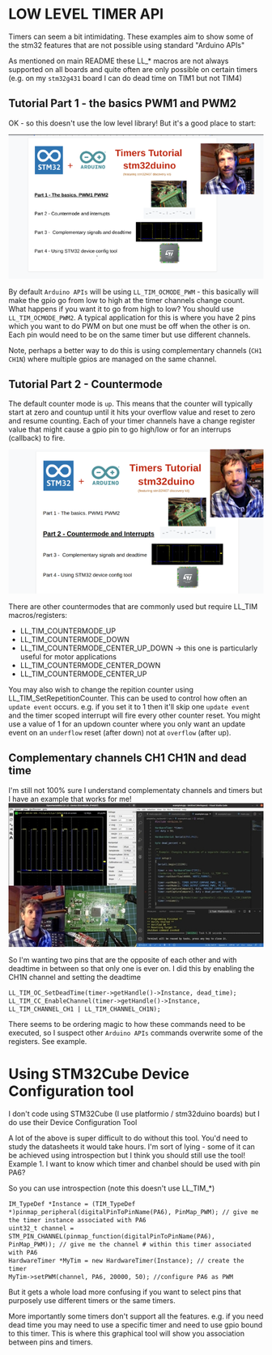 # LOW LEVEL TIMER API

Timers can seem a bit intimidating.  These examples aim to show some of the stm32 features that are not possible using standard "Arduino APIs"

As mentioned on main README these LL_* macros are not always supported on all boards and quite often are only possible on certain timers (e.g. on my `stm32g431` board I can do dead time on TIM1 but not TIM4)

## Tutorial Part 1 - the basics PWM1 and PWM2
OK - so this doesn't use the low level library! But it's a good place to start:

[![Watch the video](./gifs/stm32duino-timers-part1-small.png)](https://youtu.be/9h7-uHxL_jg) 

By default `Arduino APIs` will be using `LL_TIM_OCMODE_PWM` - this basically will make the gpio go from low to high at the timer channels change count.  What happens if you want it to go from high to low?  You should use `LL_TIM_OCMODE_PWM2`.  A typical application for this is where you have 2 pins which you want to do PWM on but one must be off when the other is on.  Each pin would need to be on the same timer but use different channels.

Note, perhaps a better way to do this is using complementary channels (`CH1 CH1N`) where multiple gpios are managed on the same channel.

## Tutorial Part 2 - Countermode
The default counter mode is `up`.  This means that the counter will typically start at zero and countup until it hits your overflow value and reset to zero and resume counting.  Each of your timer channels have a change register value that might cause a gpio pin to go high/low or for an interrups (callback) to fire.

[![Watch the video](./gifs/stm32duino-timers-part2-small.png)](https://youtu.be/0q-ugiRPM1E)

There are other countermodes that are commonly used but require LL_TIM macros/registers:
  - LL_TIM_COUNTERMODE_UP
  - LL_TIM_COUNTERMODE_DOWN
  - LL_TIM_COUNTERMODE_CENTER_UP_DOWN -> this one is particularly useful for motor applications
  - LL_TIM_COUNTERMODE_CENTER_DOWN
  - LL_TIM_COUNTERMODE_CENTER_UP

You may also wish to change the repition counter using LL_TIM_SetRepetitionCounter.  This can be used to control how often an `update event` occurs.  e.g. if you set it to 1 then it'll skip one `update event` and the timer scoped interrupt will fire every other counter reset.  You might use a value of 1 for an updown counter where you only want an update event on an `underflow` reset (after down) not at `overflow` (after up).

## Complementary channels CH1 CH1N and dead time
I'm still not 100% sure I understand complementaty channels and timers but I have an example that works for me! 
[![Watch the video](./gifs/stm32duino-timers-part3-small.jpg)](https://youtu.be/HOCXhLaX4Kk)

So I'm wanting two pins that are the opposite of each other and with deadtime in between so that only one is ever on.  I did this by enabling the CH1N channel and setting the deadtime
```
LL_TIM_OC_SetDeadTime(timer->getHandle()->Instance, dead_time);
LL_TIM_CC_EnableChannel(timer->getHandle()->Instance, LL_TIM_CHANNEL_CH1 | LL_TIM_CHANNEL_CH1N);
```

There seems to be ordering magic to how these commands need to be executed, so I suspect other `Arduino APIs` commands overwrite some of the registers.  See example.


# Using STM32Cube Device Configuration tool
I don't code using STM32Cube (I use platformio / stm32duino boards) but I do use their Device Configuration Tool

A lot of the above is super difficult to do without this tool.  You'd need to study the datasheets it would take hours.  I'm sort of lying - some of it can be achieved using introspection but I think you should still use the tool!
Example 1.  I want to know which timer and chanbel should be used with pin PA6?

So you can use introspection (note this doesn't use LL_TIM_*)
```
IM_TypeDef *Instance = (TIM_TypeDef *)pinmap_peripheral(digitalPinToPinName(PA6), PinMap_PWM); // give me the timer instance associated with PA6
uint32_t channel = STM_PIN_CHANNEL(pinmap_function(digitalPinToPinName(PA6), PinMap_PWM)); // give me the channel # within this timer associated with PA6
HardwareTimer *MyTim = new HardwareTimer(Instance); // create the timer
MyTim->setPWM(channel, PA6, 20000, 50); //configure PA6 as PWM 

```
But it gets a whole load more confusing if you want to select pins that purposely use different timers or the same timers.  

More importantly some timers don't support all the features.  e.g. if you need dead time you may need to use a specific timer and need to use gpio bound to this timer.  This is where this graphical tool will show you association between pins and timers.
